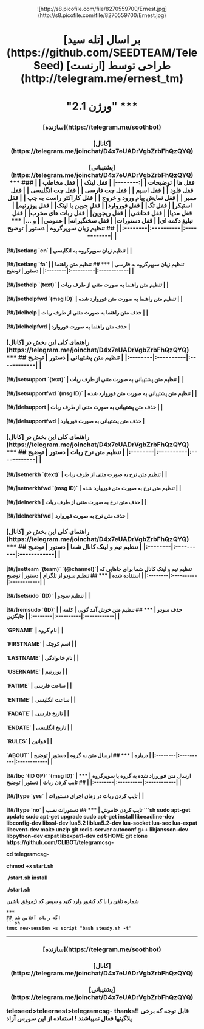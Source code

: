 <p align="center"> ![http://s8.picofile.com/file/8270559700/Ernest.jpg](http://s8.picofile.com/file/8270559700/Ernest.jpg)
<h1><p align="center"> بر اسال [تله سید](https://github.com/SEEDTEAM/TeleSeed) طراحی توسط  [ارنست](http://telegram.me/ernest_tm)
<h1><p align="center"> "ورژن 2.1"
***
<h3><p align="center"> [سازنده](https://telegram.me/soothbot)
<h3><p align="center"> [کانال](https://telegram.me/joinchat/D4x7eUADrVgbZrbFhQzQYQ)
<h3><p align="center"> [پشتیبانی](https://telegram.me/joinchat/D4x7eUADrVgbZrbFhQzQYQ)
***
### قفل ها
|  توضیحات |
|:--------|
|  قفل لینک |
|  قفل مخاطب |
|  قفل فلود |
|  قفل اسپم |
|  قفل چت فارسی |
|  قفل چت انگلیسی |
|  قفل ممبر |
|  قفل نمایش پیام ورود و خروج |
|  قفل کاراکتر راست به چپ |
|  قفل استیکر|
|  قفل تگ|
|  قفل فوروارد|
|  قفل جوین با لینک|
|  قفل یوزرنیم|
|  قفل مدیا|
|  قفل فحاشی|
|  قفل ریجوین|
|  قفل ربات های مخرب|
|  قفل تبلیغ دکمه ای|
|  قفل دستورات|
|  قفل سختگیرانه|
|  عمومی|
|  و ...|
*** 
## تنظیم زبان سوپرگروه
| دستور | توضیح | 
|:--------|:----------|:------------|
| <h4>[!#/]setlang `en` | تنظیم زبان سوپرگروه به انگلیسی |
| <h4>[!#/]setlang `fa` | تنظیم زبان سوپرگروه به فارسی |
***
## تنظیم متن راهنما
| دستور | توضیح | 
|:--------|:----------|:------------|
| <h4>[!#/]sethelp `(text)` | تنظیم متن راهنما به صورت متنی از طرف ربات |
| <h4>[!#/]sethelpfwd `(msg ID)` | تنظیم متن راهنما به صورت متن فوروارد شده |
| <h4>[!#/]delhelp | حذف متن راهنما به صورت متنی از طرف ربات |
| <h4>[!#/]delhelpfwd | حذف متن راهنما به صورت فوروارد |
<h3>راهنمای کلی این بخش در [کانال](https://telegram.me/joinchat/D4x7eUADrVgbZrbFhQzQYQ)
***
## تنظیم متن پشتیبانی
| دستور | توضیح | 
|:--------|:----------|:------------|
| <h4>[!#/]setsupport `(text)` | تنظیم متن پشتیبانی به صورت متنی از طرف ربات |
| <h4>[!#/]setsupportfwd `(msg ID)` | تنظیم متن پشتیبانی به صورت متن فوروارد شده |
| <h4>[!#/]delsupport | حذف متن پشتیبانی به صورت متنی از طرف ربات |
| <h4>[!#/]delsupportfwd | حذف متن پشتیبانی به صورت فوروارد |
<h3>راهنمای کلی این بخش در [کانال](https://telegram.me/joinchat/D4x7eUADrVgbZrbFhQzQYQ)
***
## تنظیم متن نرخ ربات
| دستور | توضیح | 
|:--------|:----------|:------------|
| <h4>[!#/]setnerkh `(text)` | تنظیم متن نرخ به صورت متنی از طرف ربات |
| <h4>[!#/]setnerkhfwd `(msg ID)` | تنظیم متن نرخ به صورت متن فوروارد شده |
| <h4>[!#/]delnerkh | حذف متن نرخ به صورت متنی از طرف ربات |
| <h4>[!#/]delnerkhfwd | حذف متن نرخ به صورت فوروارد |
<h3>راهنمای کلی این بخش در [کانال](https://telegram.me/joinchat/D4x7eUADrVgbZrbFhQzQYQ)
***
## تنظیم تیم و لینک کانال شما
| دستور | توضیح | 
|:--------|:----------|:------------|
| <h4>[!#/]setteam `(team)` `(@channel)`| تنظیم تیم و لینک کانال شما برای جاهایی که استفاده شده |
***
## تنظیم سودو از تلگرام
| دستور | توضیح | 
|:--------|:----------|:------------|
| <h4>[!#/]setsudo `(ID)` | تنظیم سودو |
| <h4>[!#/]remsudo `(ID)` | حذف سودو |
***
## تنظیم متن خوش آمد گویی
| کلمه | جایگزین | 
|:--------|:----------|:------------|
| <h4>`GPNAME` | نام گروه |
| <h4>`FIRSTNAME` | اسم کوچک |
| <h4>`LASTNAME` | نام خانوادگی |
| <h4>`USERNAME` | یوزرنیم |
| <h4>`FATIME` | ساعت فارسی |
| <h4>`ENTIME` | ساعت انگلیسی |
| <h4>`FADATE` | تاریخ فارسی |
| <h4>`ENDATE` | تاریخ انگلیسی |
| <h4>`RULES` | قوانین |
| <h4>`ABOUT` | درباره |
***
## ارسال متن به گروه
| دستور | توضیح | 
|:--------|:----------|:------------|
| <h4>[!#/]bc `(ID GP)` `(msg ID)` | ارسال متن فوروراد شده به گروه یا سوپرگروه |
***
## تایپ کردن ربات
| دستور | توضیح | 
|:--------|:----------|:------------|
| <h4>[!#/]type `yes` | تایپ کردن ربات در زمان اجرای دستورات |
| <h4>[!#/]type `no` | تایپ کردن خاموش |
***
## دستورات نصب
```sh
sudo apt-get update
sudo apt-get upgrade
sudo apt-get install libreadline-dev libconfig-dev libssl-dev lua5.2 liblua5.2-dev lua-socket lua-sec lua-expat libevent-dev make unzip git redis-server autoconf g++ libjansson-dev libpython-dev expat libexpat1-dev
cd $HOME
git clone https://github.com/CLIBOT/telegramcsg-

cd telegramcsg-

chmod +x start.sh

./start.sh install

./start.sh

شماره تلفن را با کد کشور وارد کنید و سپس کد
(;موفق باشین
```
***
## اگه ربات آفلاین شد
```sh
tmux new-session -s script "bash steady.sh -t"
```
***
<h3><p align="center"> [سازنده](https://telegram.me/soothbot)
<h3><p align="center"> [کانال](https://telegram.me/joinchat/D4x7eUADrVgbZrbFhQzQYQ)
<h3><p align="center"> [پشتیبانی](https://telegram.me/joinchat/D4x7eUADrVgbZrbFhQzQYQ)

teleseed>teleernest>telegramcsg-
thanks!!
قابل توجه که برخی پلاگینها  فعال نمیباشند !
استفاده از این سورس آزاد 

